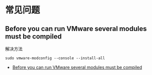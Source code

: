 # 常见问题

## Before you can run VMware several modules must be compiled

解决方法

```
sudo vmware-modconfig --console --install-all
```

- [Before you can run VMware several modules must be compiled](https://unix.stackexchange.com/questions/439529/before-you-can-run-vmware-several-modules-must-be-compiled)
